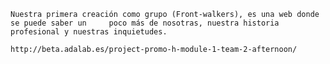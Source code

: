 
	
	Nuestra primera creación como grupo (Front-walkers), es una web donde se puede saber un 	poco más de nosotras, nuestra historia profesional y nuestras inquietudes.

	http://beta.adalab.es/project-promo-h-module-1-team-2-afternoon/
